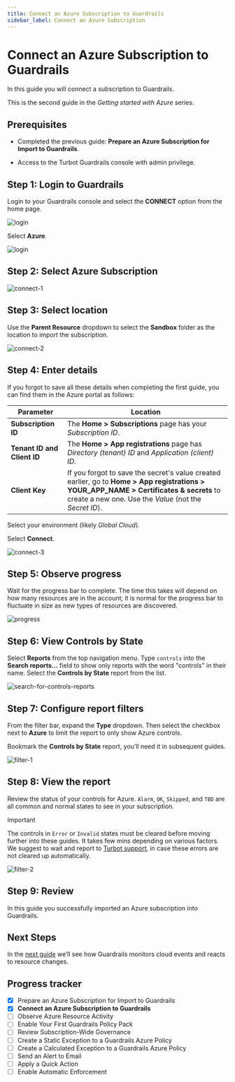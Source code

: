 ```yaml
---
title: Connect an Azure Subscription to Guardrails
sidebar_label: Connect an Azure Subscription
---
```


# Connect an Azure Subscription to Guardrails

In this guide you will connect a subscription to Guardrails.

This is the second guide in the *Getting started with Azure* series.

## Prerequisites

- Completed the previous guide: **Prepare an Azure Subscription for Import to Guardrails**.

- Access to the Turbot Guardrails console with admin privilege.

## Step 1: Login to Guardrails

Login to your Guardrails console and select the **CONNECT** option from the home page.

<p><img alt="login" src="/images/docs/guardrails/getting-started/getting-started-azure/connect-subscription/login.png"/></p>

Select **Azure**.

<p><img alt="login" src="/images/docs/guardrails/getting-started/getting-started-azure/connect-subscription/select-azure.png"/></p>

## Step 2: Select Azure Subscription

<p><img alt="connect-1" src="/images/docs/guardrails/getting-started/getting-started-azure/connect-subscription/connect-1.png"/></p>

## Step 3: Select location

Use the **Parent Resource** dropdown to select the **Sandbox** folder as the location to import the subscription.

<p><img alt="connect-2" src="/images/docs/guardrails/getting-started/getting-started-azure/connect-subscription/connect-2.png"/></p>

## Step 4: Enter details

If you forgot to save all these details when completing the first guide, you can find them in the Azure portal as follows:

| Parameter          | Location                                                                                                  |
|--------------------|----------------------------------------------------------------------------------------------------------|
| **Subscription ID** | The **Home > Subscriptions** page has your *Subscription ID*.                                            |
| **Tenant ID and Client ID** | The **Home > App registrations** page has *Directory (tenant) ID* and *Application (client) ID*. |
| **Client Key**     | If you forgot to save the secret's value created earlier, go to **Home > App registrations > YOUR_APP_NAME > Certificates & secrets** to create a new one. Use the *Value* (not the *Secret ID*). |

Select your environment (likely *Global Cloud*).

Select **Connect**.

<p><img alt="connect-3" src="/images/docs/guardrails/getting-started/getting-started-azure/connect-subscription/connect-3.png"/></p>

## Step 5: Observe progress

Wait for the progress bar to complete. The time this takes will depend on how many resources are in the account; it is normal for the progress bar to fluctuate in size as new types of resources are discovered.

<p><img alt="progress" src="/images/docs/guardrails/getting-started/getting-started-azure/connect-subscription/progress-bar.png"/></p>

## Step 6: View Controls by State

Select **Reports** from the top navigation menu. Type `controls` into the **Search reports…** field to show only reports with the word "controls" in their name. Select the **Controls by State** report from the list.

<p><img alt="search-for-controls-reports" src="/images/docs/guardrails/getting-started/getting-started-aws/connect-an-account/search-for-controls-reports.png"/></p>

## Step 7: Configure report filters

From the filter bar, expand the **Type** dropdown. Then select the checkbox next to **Azure** to limit the report to only show Azure controls.

Bookmark the **Controls by State** report, you’ll need it in subsequent guides.

<p><img alt="filter-1" src="/images/docs/guardrails/getting-started/getting-started-azure/connect-subscription/filter-1.png"/></p>

## Step 8: View the report

Review the status of your controls for Azure.  `Alarm`, `OK`, `Skipped`, and `TBD` are all common and normal states to see in your subscription.

> [!IMPORTANT]
> The controls in `Error` or `Invalid` states must be cleared before moving further into these guides.
> It takes few mins depending on various factors. We suggest to wait and report to [Turbot support](help@turbot.com), in case these errors are not cleared up automatically.

<p><img alt="filter-2" src="/images/docs/guardrails/getting-started/getting-started-azure/connect-subscription/filter-2.png"/></p>

## Step 9: Review

In this guide you successfully imported an Azure subscription into Guardrails.

## Next Steps

In the [next guide](/guardrails/docs/getting-started/getting-started-azure/observe-azure-activity) we’ll see how Guardrails monitors cloud events and reacts to resource changes.

## Progress tracker

- [x] Prepare an Azure Subscription for Import to Guardrails
- [x] **Connect an Azure Subscription to Guardrails**
- [ ] Observe Azure Resource Activity
- [ ] Enable Your First Guardrails Policy Pack
- [ ] Review Subscription-Wide Governance
- [ ] Create a Static Exception to a Guardrails Azure Policy
- [ ] Create a Calculated Exception to a Guardrails Azure Policy
- [ ] Send an Alert to Email
- [ ] Apply a Quick Action
- [ ] Enable Automatic Enforcement
